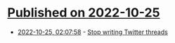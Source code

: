 # [Published on 2022-10-25](index.md)

* [2022-10-25, 02:07:58](https://lobste.rs/s/imvlwv/stop_writing_twitter_threads) - [Stop writing Twitter threads](https://pierre.equoy.fr/blog/posts/2022/10/stop-writing-twitter-threads/)
